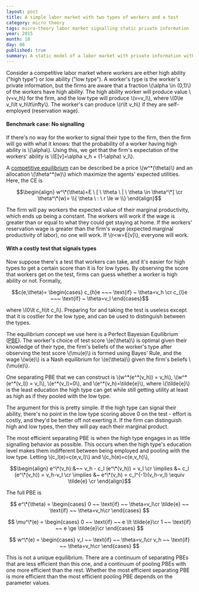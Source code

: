 ```yaml
---
layout: post
title: A simple labor market with two types of workers and a test
category: micro theory
tags: micro-theory labor market signalling static private information
year: 2015
month: 10
day: 06
published: true
summary: A static model of a labor market with private information with two two types of workers. What happens if a test reveals a worker's type?
---
```


Consider a competitive labor market where workers are either high ability ("high type") or low ability ("low type"). A worker's type is the worker's private information, but the firms are aware that a fraction \\(\alpha \in (0,1)\\) of the workers have high ability. The high ability worker will produce value \\(v=v_h\\) for the firm, and the low type will produce \\(v=v_l\\), where \\(0\le v_l\lt v_h\lt\infty\\). The worker's can produce \\(r\lt v_h\\) if they are self-employed (reservation wage).

#### Benchmark case: No signalling

If there's no way for the worker to signal their type to the firm, then the firm will go with what it knows: that the probability of a worker having high ability is \\(\alpha\\). Using this, we get that the firm's expectation of the workers' ability is \\(E[v]=\alpha v_h + (1-\alpha) v_l\\).

A [competitive equilibrium](https://en.wikipedia.org/wiki/Competitive_equilibrium) can be described be a price \\(w^\*(\theta)\\) and an allocation \\(\theta^\*(w)\\) which maximize the agents' expected utilities. Here, the CE is

$$\begin{align}
w^\*(\theta)=E \ [ \ \theta \ | \ \theta \in \theta^\*] \cr
\theta^\*(w)= \\{ \theta \ : \ r \le w \\}
\end{align}$$

The firm will pay workers the expected value of their marginal productivity, which ends up being a constant. The workers will work if the wage is greater than or equal to what they could get staying at home. If the workers' reservation wage is greater than the firm's wage (expected marginal productivity of labor), no one will work. If \\(r<w=E[v]\\), everyone will work.

#### With a costly test that signals types

Now suppose there's a test that workers can take, and it's easier for high types to get a certain score than it is for low types. By observing the score that workers get on the test, firms can guess whether a worker is high ability or not. Formally,

$$c(e,\theta)=
\begin{cases}
c_{h}e ~~~ \text{if} ~ \theta=v_h \cr
c_{l}e ~~~ \text{if} ~ \theta=v_l
\end{cases}$$

where \\(0\lt c_h\lt c_l\\). Preparing for and taking the test is useless except that it is costlier for the low type, and can be used to distinguish between the types.

The equilibrium concept we use here is a Perfect Bayesian Equilibrium ([PBE](https://en.wikipedia.org/wiki/Bayesian_game#Perfect_Bayesian_equilibrium)). The worker's choice of test score \\(e(\theta)\\) is optimal given their knowledge of their type, the firm's beliefs of the worker's type after observing the test score \\(\mu(e)\\) is formed using Bayes' Rule, and the wage \\(w(e)\\) is a Nash equilibrium for \\(e(\theta)\\) given the firm's beliefs \\(\mu(e)\\).

One separating PBE that we can construct is \\(w^\*(e^\*(v_h)) = v_h\\), \\(w^\*(e\^*(v_l)) = v_l\\), \\(e^\*(v_l)=0\\), and \\(e^\*(v_h)=\tilde{e}\\), where \\(\tilde{e}\\) is the least education the high type can get while still getting utility at least as high as if they pooled with the low type.

The argument for this is pretty simple. If the high type can signal their ability, there's no point in the low type scoring above 0 on the test - effort is costly, and they'd be better off not exerting it. If the firm can distinguish high and low types, then they will pay each their marginal product.

The most efficient separating PBE is when the high type engages in as little signalling behavior as possible. This occurs when the high type's education level makes them indifferent between being employed and pooling with the low type. Letting \\(c_l(e)=c(e,v_l)\\) and \\(c_h(e)=c(e,v_h)\\),

$$\begin{align}
e^\*(v_h):&~~ v_h - c_l (e^\*(v_h)) = v_l \cr
\implies &~ c_l (e^\*(v_h)) = v_h-v_l \cr
\implies &~ e^\*(v_h) = c_l^{-1}(v_h-v_l) \equiv \tilde{e} \cr
\end{align}$$

The full PBE is

$$ e^\*(\theta) =
\begin{cases}
0 ~~ \text{if} ~~ \theta=v_l\cr
\tilde{e} ~~ \text{if} ~~ \theta=v_h\cr
\end{cases} $$

$$ \mu^\*(e) =
\begin{cases}
0 ~~ \text{if} ~~ e \lt \tilde{e}\cr
1 ~~ \text{if} ~~ e \ge \tilde{e}\cr
\end{cases} $$

$$ w^\*(e) =
\begin{cases}
v_l ~~ \text{if} ~~ \theta=v_l\cr
v_h ~~ \text{if} ~~ \theta=v_h\cr
\end{cases} $$

This is not a unique equilibrium. There are a continuum of separating PBEs that are less efficient than this one, and a continuum of pooling PBEs with one more efficient than the rest. Whether the most efficient separating PBE is more efficient than the most efficient pooling PBE depends on the parameter values.